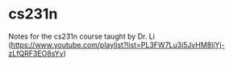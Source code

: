 # cs231n
Notes for the cs231n course taught by Dr. Li (https://www.youtube.com/playlist?list=PL3FW7Lu3i5JvHM8ljYj-zLfQRF3EO8sYv)
